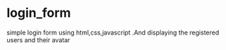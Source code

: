 # login_form
simple login form using html,css,javascript .And displaying  the registered  users and their avatar

